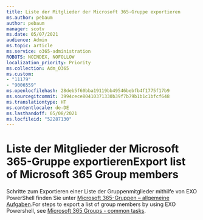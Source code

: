 ```yaml
---
title: Liste der Mitglieder der Microsoft 365-Gruppe exportieren
ms.author: pebaum
author: pebaum
manager: scotv
ms.date: 05/07/2021
audience: Admin
ms.topic: article
ms.service: o365-administration
ROBOTS: NOINDEX, NOFOLLOW
localization_priority: Priority
ms.collection: Adm_O365
ms.custom:
- "11179"
- "9006559"
ms.openlocfilehash: 28deb5f60bba19119bb49546bebfb4f1775f17b9
ms.sourcegitcommit: 3994cece80410371330b39f7b79b1b1c1bfcf648
ms.translationtype: HT
ms.contentlocale: de-DE
ms.lasthandoff: 05/08/2021
ms.locfileid: "52287130"
---
```

# <a name="export-list-of-microsoft-365-group-members"></a><span data-ttu-id="7da1a-102">Liste der Mitglieder der Microsoft 365-Gruppe exportieren</span><span class="sxs-lookup"><span data-stu-id="7da1a-102">Export list of Microsoft 365 Group members</span></span>

<span data-ttu-id="7da1a-103">Schritte zum Exportieren einer Liste der Gruppenmitglieder mithilfe von EXO PowerShell finden Sie unter [Microsoft 365-Gruppen – allgemeine Aufgaben](https://aka.ms/M365GroupExport).</span><span class="sxs-lookup"><span data-stu-id="7da1a-103">For steps to export a list of group members by using EXO Powershell, see [Microsoft 365 Groups - common tasks](https://aka.ms/M365GroupExport).</span></span>